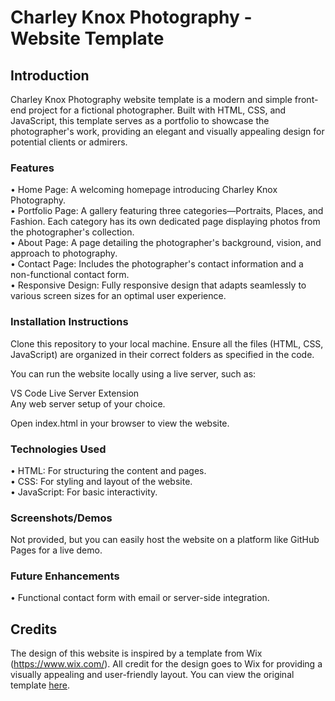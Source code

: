 # Charley Knox Photography - Website Template
## Introduction
Charley Knox Photography website template is a modern and simple front-end project for a fictional photographer. Built with HTML, CSS, and JavaScript, this template serves as a portfolio to showcase the photographer's work, providing an elegant and visually appealing design for potential clients or admirers.

### Features
• Home Page: A welcoming homepage introducing Charley Knox Photography. <br>
• Portfolio Page: A gallery featuring three categories—Portraits, Places, and Fashion. Each category has its own dedicated page displaying photos from the photographer's collection. <br>
• About Page: A page detailing the photographer's background, vision, and approach to photography. <br>
• Contact Page: Includes the photographer's contact information and a non-functional contact form. <br>
• Responsive Design: Fully responsive design that adapts seamlessly to various screen sizes for an optimal user experience. <br>

### Installation Instructions
Clone this repository to your local machine.
Ensure all the files (HTML, CSS, JavaScript) are organized in their correct folders as specified in the code.

You can run the website locally using a live server, such as:

VS Code Live Server Extension <br>
Any web server setup of your choice. <br>

Open index.html in your browser to view the website.

### Technologies Used
• HTML: For structuring the content and pages. <br>
• CSS: For styling and layout of the website. <br>
• JavaScript: For basic interactivity. <br>

### Screenshots/Demos
Not provided, but you can easily host the website on a platform like GitHub Pages for a live demo.

### Future Enhancements
• Functional contact form with email or server-side integration. <br>

## Credits
The design of this website is inspired by a template from Wix (https://www.wix.com/). All credit for the design goes to Wix for providing a visually appealing and user-friendly layout. You can view the original template [here](https://www.wix.com/website-template/view/html/2839?originUrl=https%3A%2F%2Fwww.wix.com%2Fwebsite%2Ftemplates%3Fcriteria%3Dcharley%2Bknox&tpClick=view_button&esi=bbda2a9d-b693-49f9-a4bc-27193991ce0f).